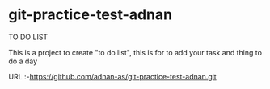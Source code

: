 # git-practice-test-adnan
TO DO LIST

This is a project to create "to do list",
this is for to add your task and thing to do a day

URL :-https://github.com/adnan-as/git-practice-test-adnan.git
